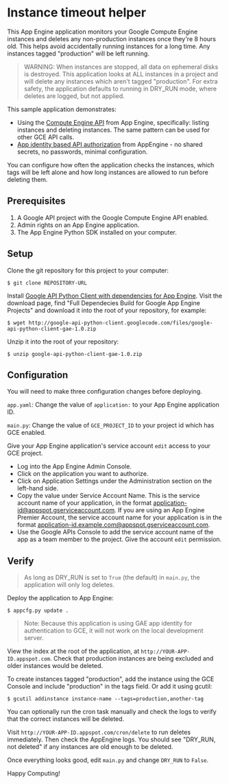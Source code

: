 Instance timeout helper
================================

This App Engine application monitors your Google Compute Engine instances and deletes any non-production instances once they're 8 hours old. This helps avoid accidentally running instances for a long time. Any instances tagged "production" will be left running.

> WARNING: When instances are stopped, all data on ephemeral disks is destroyed. This application looks at ALL instances in a project and will delete any instances which aren't tagged "production". For extra safety, the application defaults to running in DRY_RUN mode, where deletes are logged, but not applied. 

This sample application demonstrates:

 * Using the [Compute Engine API](https://developers.google.com/compute/docs/reference/latest/) from App Engine, specifically: listing instances and deleting instances. The same pattern can be used for other GCE API calls.
 * [App identity based API authorization](https://developers.google.com/appengine/docs/python/appidentity/overview) from AppEngine - no shared secrets, no passwords, minimal configuration.

You can configure how often the application checks the instances, which tags will be left alone and how long instances are allowed to run before deleting them.


Prerequisites
-------------

1. A Google API project with the Google Compute Engine API enabled.
2. Admin rights on an App Engine application.
3. The App Engine Python SDK installed on your computer.


Setup
-----

Clone the git repository for this project to your computer:

    $ git clone REPOSITORY-URL

Install [Google API Python Client with dependencies for App Engine](http://code.google.com/p/google-api-python-client/downloads/list).
Visit the download page, find "Full Dependecies Build for Google App Engine Projects" and download it into the root of your repository, for example:

    $ wget http://google-api-python-client.googlecode.com/files/google-api-python-client-gae-1.0.zip

Unzip it into the root of your repository:

    $ unzip google-api-python-client-gae-1.0.zip


Configuration
-------------

You will need to make three configuration changes before deploying.

`app.yaml`: Change the value of `application:` to your App Engine application ID.

`main.py`: Change the value of `GCE_PROJECT_ID` to your project id which has GCE enabled.

Give your App Engine application's service account `edit` access to your GCE project.

 * Log into the App Engine Admin Console.
 * Click on the application you want to authorize.
 * Click on Application Settings under the Administration section on the left-hand side.
 * Copy the value under Service Account Name. This is the service account name of your application, in the format application-id@appspot.gserviceaccount.com. If you are using an App Engine Premier Account, the service account name for your application is in the format application-id.example.com@appspot.gserviceaccount.com.
 * Use the Google APIs Console to add the service account name of the app as a team member to the project. Give the account `edit` permission.


Verify
------

> As long as DRY_RUN is set to `True` (the default) in `main.py`, the application will only log deletes.

Deploy the application to App Engine:

    $ appcfg.py update .

> Note: Because this application is using GAE app identity for authentication to GCE, it will not work on the local development server.

View the index at the root of the application, at `http://YOUR-APP-ID.appspot.com`.
Check that production instances are being excluded and older instances would be deleted. 

To create instances tagged "production", add the instance using the GCE Console and include "production" in the tags field. Or add it using gcutil:

    $ gcutil addinstance instance-name --tags=production,another-tag

You can optionally run the cron task manually and check the logs to verify that the correct instances will be deleted. 

Visit `http://YOUR-APP-ID.appspot.com/cron/delete` to run deletes immediately. Then check the AppEngine logs. You should see "DRY_RUN, not deleted" if any instances are old enough to be deleted.

Once everything looks good, edit `main.py` and change `DRY_RUN` to `False`.

Happy Computing!

